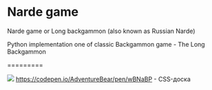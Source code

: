 Narde game
=========
Narde game or Long backgammon (also known as Russian Narde)

Python implementation one of classic Backgammon game - The Long Backgammon

 
=========

![](https://is1-ssl.mzstatic.com/image/thumb/Purple115/v4/11/2e/bd/112ebd7d-36a6-8931-05d1-b53fa23be8de/source/512x512bb.jpg)
https://codepen.io/AdventureBear/pen/wBNaBP - CSS-доска
